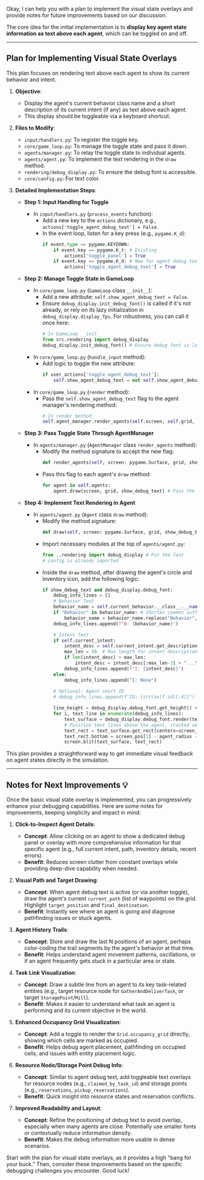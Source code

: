Okay, I can help you with a plan to implement the visual state overlays and provide notes for future improvements based on our discussion.

The core idea for the initial implementation is to **display key agent state information as text above each agent**, which can be toggled on and off.

---
## Plan for Implementing Visual State Overlays

This plan focuses on rendering text above each agent to show its current behavior and intent.

1.  **Objective**:
    * Display the agent's current behavior class name and a short description of its current intent (if any) as text above each agent.
    * This display should be toggleable via a keyboard shortcut.

2.  **Files to Modify**:
    * `input/handlers.py`: To register the toggle key.
    * `core/game_loop.py`: To manage the toggle state and pass it down.
    * `agents/manager.py`: To relay the toggle state to individual agents.
    * `agents/agent.py`: To implement the text rendering in the `draw` method.
    * `rendering/debug_display.py`: To ensure the debug font is accessible.
    * `core/config.py`: For text color.

3.  **Detailed Implementation Steps**:

    * **Step 1: Input Handling for Toggle**
        * In `input/handlers.py` (`process_events` function):
            * Add a new key to the `actions` dictionary, e.g., `actions['toggle_agent_debug_text'] = False`.
            * In the event loop, listen for a key press (e.g., `pygame.K_d`):
                ```python
                if event.type == pygame.KEYDOWN:
                    if event.key == pygame.K_t: # Existing
                        actions['toggle_panel'] = True
                    if event.key == pygame.K_d: # New for agent debug text
                        actions['toggle_agent_debug_text'] = True
                ```

    * **Step 2: Manage Toggle State in GameLoop**
        * In `core/game_loop.py` (`GameLoop` class `__init__`):
            * Add a new attribute: `self.show_agent_debug_text = False`.
            * Ensure `debug_display.init_debug_font()` is called if it's not already, or rely on its lazy initialization in `debug_display.display_fps`. For robustness, you can call it once here:
                ```python
                # In GameLoop __init__
                from src.rendering import debug_display
                debug_display.init_debug_font() # Ensure debug font is loaded once
                ```
        * In `core/game_loop.py` (`handle_input` method):
            * Add logic to toggle the new attribute:
                ```python
                if user_actions['toggle_agent_debug_text']:
                    self.show_agent_debug_text = not self.show_agent_debug_text
                ```
        * In `core/game_loop.py` (`render` method):
            * Pass the `self.show_agent_debug_text` flag to the agent manager's rendering method:
                ```python
                # In render method
                self.agent_manager.render_agents(self.screen, self.grid, self.show_agent_debug_text)
                ```

    * **Step 3: Pass Toggle State Through AgentManager**
        * In `agents/manager.py` (`AgentManager` class `render_agents` method):
            * Modify the method signature to accept the new flag:
                ```python
                def render_agents(self, screen: pygame.Surface, grid, show_debug_text: bool = False):
                ```
            * Pass this flag to each agent's `draw` method:
                ```python
                for agent in self.agents:
                    agent.draw(screen, grid, show_debug_text) # Pass the flag
                ```

    * **Step 4: Implement Text Rendering in Agent**
        * In `agents/agent.py` (`Agent` class `draw` method):
            * Modify the method signature:
                ```python
                def draw(self, screen: pygame.Surface, grid, show_debug_text: bool = False):
                ```
            * Import necessary modules at the top of `agents/agent.py`:
                ```python
                from ..rendering import debug_display # For the font
                # config is already imported
                ```
            * Inside the `draw` method, after drawing the agent's circle and inventory icon, add the following logic:
                ```python
                if show_debug_text and debug_display.debug_font:
                    debug_info_lines = []
                    # Behavior Text
                    behavior_name = self.current_behavior.__class__.__name__
                    if "Behavior" in behavior_name: # Shorten common suffix
                        behavior_name = behavior_name.replace("Behavior", "")
                    debug_info_lines.append(f"B: {behavior_name}")

                    # Intent Text
                    if self.current_intent:
                        intent_desc = self.current_intent.get_description()
                        max_len = 30  # Max length for intent description on screen
                        if len(intent_desc) > max_len:
                            intent_desc = intent_desc[:max_len-3] + "..."
                        debug_info_lines.append(f"I: {intent_desc}")
                    else:
                        debug_info_lines.append("I: None")
                    
                    # Optional: Agent short ID
                    # debug_info_lines.append(f"ID: {str(self.id)[:4]}")

                    line_height = debug_display.debug_font.get_height() + 1
                    for i, text_line in enumerate(debug_info_lines):
                        text_surface = debug_display.debug_font.render(text_line, True, self.config.DEBUG_TEXT_COLOR)
                        # Position text lines above the agent, stacked vertically
                        text_rect = text_surface.get_rect(centerx=screen_pos[0])
                        text_rect.bottom = screen_pos[1] - agent_radius - 5 - ( (len(debug_info_lines) - 1 - i) * line_height )
                        screen.blit(text_surface, text_rect)
                ```

This plan provides a straightforward way to get immediate visual feedback on agent states directly in the simulation.

---
## Notes for Next Improvements 💡

Once the basic visual state overlay is implemented, you can progressively enhance your debugging capabilities. Here are some notes for improvements, keeping simplicity and impact in mind:

1.  **Click-to-Inspect Agent Details**:
    * **Concept**: Allow clicking on an agent to show a dedicated debug panel or overlay with more comprehensive information for that specific agent (e.g., full current intent, path, inventory details, recent errors).
    * **Benefit**: Reduces screen clutter from constant overlays while providing deep-dive capability when needed.

2.  **Visual Path and Target Drawing**:
    * **Concept**: When agent debug text is active (or via another toggle), draw the agent's current `current_path` (list of waypoints) on the grid. Highlight `target_position` and `final_destination`.
    * **Benefit**: Instantly see where an agent is going and diagnose pathfinding issues or stuck agents.

3.  **Agent History Trails**:
    * **Concept**: Store and draw the last N positions of an agent, perhaps color-coding the trail segments by the agent's behavior at that time.
    * **Benefit**: Helps understand agent movement patterns, oscillations, or if an agent frequently gets stuck in a particular area or state.

4.  **Task Link Visualization**:
    * **Concept**: Draw a subtle line from an agent to its key task-related entities (e.g., target resource node for `GatherAndDeliverTask`, or target `StoragePoint`/`Mill`).
    * **Benefit**: Makes it easier to understand what task an agent is performing and its current objective in the world.

5.  **Enhanced Occupancy Grid Visualization**:
    * **Concept**: Add a toggle to render the `Grid.occupancy_grid` directly, showing which cells are marked as occupied.
    * **Benefit**: Helps debug agent placement, pathfinding on occupied cells, and issues with entity placement logic.

6.  **Resource Node/Storage Point Debug Info**:
    * **Concept**: Similar to agent debug text, add toggleable text overlays for resource nodes (e.g., `claimed_by_task_id`) and storage points (e.g., `reservations`, `pickup_reservations`).
    * **Benefit**: Quick insight into resource states and reservation conflicts.

7.  **Improved Readability and Layout**:
    * **Concept**: Refine the positioning of debug text to avoid overlap, especially when many agents are close. Potentially use smaller fonts or contextually reduce information density.
    * **Benefit**: Makes the debug information more usable in dense scenarios.

Start with the plan for visual state overlays, as it provides a high "bang for your buck." Then, consider these improvements based on the specific debugging challenges you encounter. Good luck!